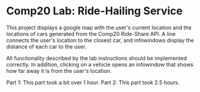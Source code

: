 # Comp20 Lab: Ride-Hailing Service

This project displays a google map with the user's current location
and the locations of cars generated from the Comp20 Ride-Share API.
A line connects the user's location to the closest car, and
infowindows display the distance of each car to the user.

All functionality described by the lab instructions should be implemented
correctly. In addition, clicking on a vehicle opens an infowindow
that shows how far away it is from the user's location.

Part 1: This part took a bit over 1 hour.
Part 2: This part took 2.5 hours.
